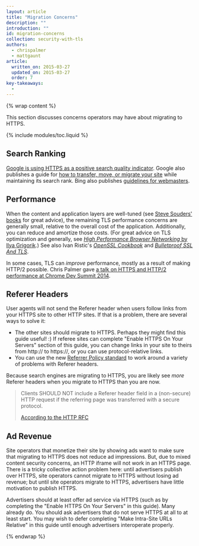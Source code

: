```yaml
---
layout: article
title: "Migration Concerns"
description: ""
introduction: ""
id: migration-concerns
collection: security-with-tls
authors:
  - chrispalmer
  - mattgaunt
article:
  written_on: 2015-03-27
  updated_on: 2015-03-27
  order: 7
key-takeaways:
  -
---
```


{% wrap content %}

This section discusses concerns operators may have about migrating to HTTPS.

{% include modules/toc.liquid %}

## Search Ranking

[Google is using HTTPS as a positive search quality
indicator](https://googlewebmastercentral.blogspot.com/2014/08/https-as-ranking-signal.html).
Google also publishes a guide for [how to transfer, move, or migrate your
site](https://support.google.com/webmasters/topic/6029673) while maintaining its
search rank. Bing also publishes [guidelines for
webmasters](http://www.bing.com/webmaster/help/webmaster-guidelines-30fba23a).

## Performance

When the content and application layers are well-tuned (see [Steve Souders'
books](https://stevesouders.com/) for great advice), the remaining TLS
performance concerns are generally small, relative to the overall cost of the
application. Additionally, you can reduce and amortize those costs. (For great
advice on TLS optimization and generally, see _[High Performance Browser
Networking](http://chimera.labs.oreilly.com/books/1230000000545)_[ by Ilya
Grigorik](http://chimera.labs.oreilly.com/books/1230000000545).) See also Ivan
Ristic's _[OpenSSL
Cookbook](https://www.feistyduck.com/books/openssl-cookbook/)_ and _[Bulletproof
SSL And TLS](https://www.feistyduck.com/books/bulletproof-ssl-and-tls/)_.

In some cases, TLS can _improve_ performance, mostly as a result of making
HTTP/2 possible. Chris Palmer gave [a talk on HTTPS and HTTP/2 performance at Chrome Dev
Summit 2014]({{site.baseurl}}/shows/cds/2014/tls-all-the-things).

## Referer Headers

User agents will not send the Referer header when users follow links from your
HTTPS site to other HTTP sites. If that is a problem, there are several ways to
solve it:

* The other sites should migrate to HTTPS. Perhaps they might find this guide
  useful! :) If referee sites can complete "Enable HTTPS On Your Servers" section of this guide, you can change
  links in your site to theirs from http:// to https://, or you can use
  protocol-relative links.
* You can use the new [Referrer Policy
  standard](http://www.w3.org/TR/referrer-policy/#referrer-policy-delivery-meta)
  to work around a variety of problems with Referer headers.

Because search engines are migrating to HTTPS, you are likely see _more_ Referer
headers when you migrate to HTTPS than you are now.

<blockquote class="quote__content g-wide--push-1 g-wide--pull-1 g-medium--push-1">Clients SHOULD NOT include a Referer header field in a (non-secure) HTTP request if the referring page was transferred with a secure protocol.<p><a href="https://tools.ietf.org/html/rfc2616#section-15.1.3">According to the HTTP RFC</a></p></blockquote>

## Ad Revenue

Site operators that monetize their site by showing ads want to make sure that
migrating to HTTPS does not reduce ad impressions. But, due to mixed content
security concerns, an HTTP iframe will not work in an HTTPS page. There is a
tricky collective action problem here: until advertisers publish over HTTPS,
site operators cannot migrate to HTTPS without losing ad revenue; but until site
operators migrate to HTTPS, advertisers have little motivation to publish HTTPS.

Advertisers should at least offer ad service via HTTPS (such as by completing
the "Enable HTTPS On Your Servers" in this guide). Many already do. You should ask advertisers that do not
serve HTTPS at all to at least start. You may wish to defer completing "Make Intra-Site URLs Relative" in
this guide until enough advertisers interoperate properly.

{% endwrap %}
